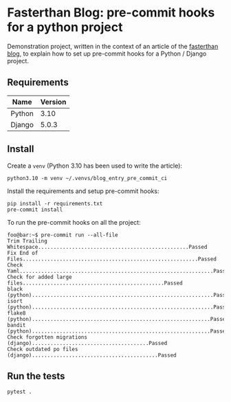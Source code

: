 # Fasterthan Blog: pre-commit hooks for a python project

Demonstration project, written in the context of an article of the
[fasterthan blog](https://blog.fasterthan.fr/), to explain how to set up pre-commit
hooks for a Python / Django project.

## Requirements

| Name   | Version |
|--------|---------|
| Python | 3.10    |
| Django | 5.0.3   |

## Install

Create a `venv` (Python 3.10 has been used to write the article):
```
python3.10 -m venv ~/.venvs/blog_entry_pre_commit_ci
```
Install the requirements and setup pre-commit hooks:
```
pip install -r requirements.txt
pre-commit install
```
To run the pre-commit hooks on all the project:
```console
foo@bar:~$ pre-commit run --all-file
Trim Trailing Whitespace.................................................Passed
Fix End of Files.........................................................Passed
Check Yaml...............................................................Passed
Check for added large files..............................................Passed
black (python)...........................................................Passed
isort (python)...........................................................Passed
flake8 (python)..........................................................Passed
bandit (python)..........................................................Passed
Check forgotten migrations (django)......................................Passed
Check outdated po files (django).........................................Passed
```

## Run the tests

```
pytest .
```
